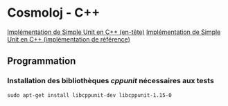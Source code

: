 # Cosmoloj - C++

[Implémentation de Simple Unit en C++ (en-tête)](unit-simple/)
[Implémentation de Simple Unit en C++ (implémentation de référence)](unit-simple-ri/)

## Programmation

### Installation des bibliothèques *cppunit* nécessaires aux tests

```shell
sudo apt-get install libcppunit-dev libcppunit-1.15-0
```
